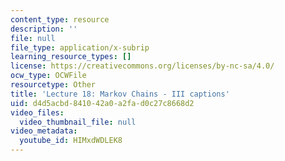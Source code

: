 ```yaml
---
content_type: resource
description: ''
file: null
file_type: application/x-subrip
learning_resource_types: []
license: https://creativecommons.org/licenses/by-nc-sa/4.0/
ocw_type: OCWFile
resourcetype: Other
title: 'Lecture 18: Markov Chains - III captions'
uid: d4d5acbd-8410-42a0-a2fa-d0c27c8668d2
video_files:
  video_thumbnail_file: null
video_metadata:
  youtube_id: HIMxdWDLEK8
---
```

